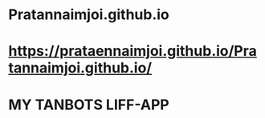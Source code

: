 # Pratannaimjoi.github.io

# https://prataennaimjoi.github.io/Pratannaimjoi.github.io/

# MY TANBOTS LIFF-APP
 
